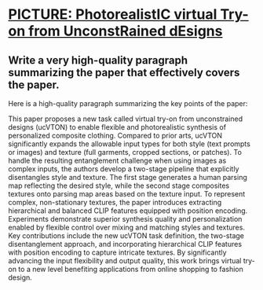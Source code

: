 # [PICTURE: PhotorealistIC virtual Try-on from UnconstRained dEsigns](https://arxiv.org/abs/2312.04534)

## Write a very high-quality paragraph summarizing the paper that effectively covers the paper.

 Here is a high-quality paragraph summarizing the key points of the paper:

This paper proposes a new task called virtual try-on from unconstrained designs (ucVTON) to enable flexible and photorealistic synthesis of personalized composite clothing. Compared to prior arts, ucVTON significantly expands the allowable input types for both style (text prompts or images) and texture (full garments, cropped sections, or patches). To handle the resulting entanglement challenge when using images as complex inputs, the authors develop a two-stage pipeline that explicitly disentangles style and texture. The first stage generates a human parsing map reflecting the desired style, while the second stage composites textures onto parsing map areas based on the texture input. To represent complex, non-stationary textures, the paper introduces extracting hierarchical and balanced CLIP features equipped with position encoding. Experiments demonstrate superior synthesis quality and personalization enabled by flexible control over mixing and matching styles and textures. Key contributions include the new ucVTON task definition, the two-stage disentanglement approach, and incorporating hierarchical CLIP features with position encoding to capture intricate textures. By significantly advancing the input flexibility and output quality, this work brings virtual try-on to a new level benefiting applications from online shopping to fashion design.
